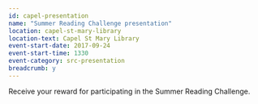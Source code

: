 ```yaml
---
id: capel-presentation
name: "Summer Reading Challenge presentation"
location: capel-st-mary-library
location-text: Capel St Mary Library
event-start-date: 2017-09-24
event-start-time: 1330
event-category: src-presentation
breadcrumb: y
---
```


Receive your reward for participating in the Summer Reading Challenge.
